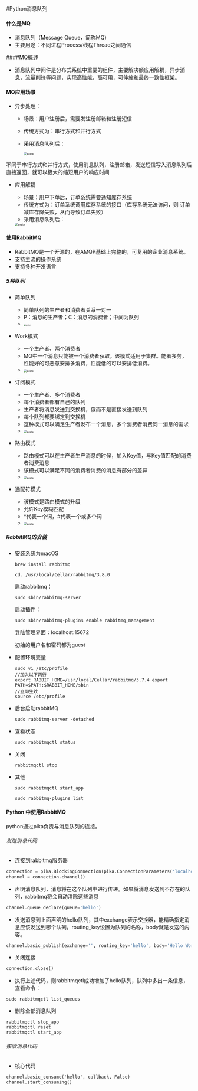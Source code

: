 #Python消息队列

#### 什么是MQ

- 消息队列（Message Queue，简称MQ）
- 主要用途：不同进程Process/线程Thread之间通信

####MQ概述

- 消息队列中间件是分布式系统中重要的组件，主要解决额应用解耦，异步消息，流量削锋等问题，实现高性能，高可用，可伸缩和最终一致性框架。

#### MQ应用场景

- 异步处理：

  - 场景：用户注册后，需要发注册邮箱和注册短信

  - 传统方式为：串行方式和并行方式

  - 采用消息队列后：

    <img src="assets/异步处理.png" alt="avatar" style="zoom:50%;" />

不同于串行方式和并行方式，使用消息队列，注册邮箱，发送短信写入消息队列后直接返回，就可以极大的缩短用户的响应时间

- 应用解耦

  - 场景：用户下单后，订单系统需要通知库存系统
  - 传统方式为：订单系统调用库存系统的接口（库存系统无法访问，则 订单减库存降失败，从而导致订单失败）
  - 采用消息队列后：

  <img src="assets/应用解耦.png" alt="avatar" style="zoom:50%;" />

#### 使用RabbitMQ

- RabbitMQ是一个开源的，在AMQP基础上完整的，可复用的企业消息系统。
- 支持主流的操作系统
- 支持多种开发语言

##### 5种队列

- 简单队列 
  - 简单队列的生产者和消费者关系一对一
  - P：消息的生产者；C：消息的消费者；中间为队列
  - <img src="assets/简单队列.png" alt="avatar" style="zoom: 33%;" />

- Work模式
  - 一个生产者、两个消费者
  - MQ中一个消息只能被一个消费者获取。该模式适用于集群。能者多劳，性能好的可恶意安排多消费，性能低的可以安排低消费。
  - <img src="assets/Work模式.png" alt="avatar" style="zoom:50%;" />

- 订阅模式
  - 一个生产者、多个消费者
  - 每个消费者都有自己的队列
  - 生产者将消息发送到交换机，俄而不是直接发送到队列
  - 每个队列都要绑定到交换机
  - 这种模式可以满足生产者发布一个消息，多个消费者消费同一消息的需求
  - <img src="assets/订阅模式.png" alt="avatar" style="zoom:50%;" />

- 路由模式
  - 路由模式可以在生产者生产消息的时候，加入Key值，与Key值匹配的消费者消费消息
  - 该模式可以满足不同的消费者消费的消息有部分的差异
  - <img src="assets/路由模式.png" alt="avatar" style="zoom:50%;" />

- 通配符模式
  - 该模式是路由模式的升级
  - 允许Key模糊匹配
  - *代表一个词，#代表一个或多个词 
  - <img src="assets/通配符模式.png" alt="avatar" style="zoom:50%;" />

##### RabbitMQ的安装

- 安装系统为macOS

  ```
  brew install rabbitmq
  ```

  ```
  cd. /usr/local/Cellar/rabbitmq/3.8.0
  ```

  启动rabbitmq：

  ```
  sudo sbin/rabbitmq-server
  ```

  启动插件：

  ```
  sudo sbin/rabbitmq-plugins enable rabbitmq_management
  ```

  登陆管理界面：localhost:15672

  初始的用户名和密码都为guest

- 配置环境变量

  ```
  sudo vi /etc/profile 
  //加入以下两行 
  export RABBIT_HOME=/usr/local/Cellar/rabbitmq/3.7.4 export PATH=$PATH:$RABBIT_HOME/sbin 
  //立即生效 
  source /etc/profile
  ```

- 后台启动rabbitMQ

  ```
  sudo rabbitmq-server -detached
  ```

- 查看状态

  ```
  sudo rabbitmqctl status
  ```

- 关闭

  ```
  rabbitmqctl stop
  ```

- 其他

  ```
  sudo rabbitmqctl start_app
  
  sudo rabbitmq-plugins list
  ```

#### Python 中使用RabbitMQ

python通过pika负责与消息队列的连接。

###### 发送消息代码

- 连接到rabbitmq服务器

```python
connection = pika.BlockingConnection(pika.ConnectionParameters('localhost'))
channel = connection.channel()
```

- 声明消息队列，消息将在这个队列中进行传递。如果将消息发送到不存在的队列，rabbitmq将会自动清除这些消息

```python
channel.queue_declare(queue='hello')
```

- 发送消息到上面声明的hello队列，其中exchange表示交换器，能精确指定消息应该发送到哪个队列，routing_key设置为队列的名称，body就是发送的内容。

```python
channel.basic_publish(exchange='', routing_key='hello', body='Hello World')
```

- 关闭连接

```python
connection.close()
```

- 执行上述代码，则rabbitmqctl成功增加了hello队列，队列中多出一条信息，查看命令：

```
sudo rabbitmqctl list_queues
```

- 删除全部消息队列

```
rabbitmqctl stop_app
rabbitmqctl reset
rabbitmqctl start_app
```

###### 接收消息代码

- 核心代码 

```
channel.basic_consume('hello', callback, False)
channel.start_consuming()
```

